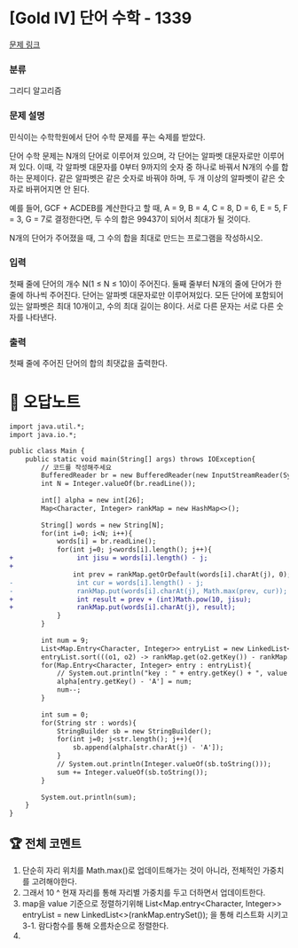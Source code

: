# [Gold IV] 단어 수학 - 1339 

[문제 링크](https://www.acmicpc.net/problem/1339) 

### 분류

그리디 알고리즘

### 문제 설명

<p>민식이는 수학학원에서 단어 수학 문제를 푸는 숙제를 받았다.</p>

<p>단어 수학 문제는 N개의 단어로 이루어져 있으며, 각 단어는 알파벳 대문자로만 이루어져 있다. 이때, 각 알파벳 대문자를 0부터 9까지의 숫자 중 하나로 바꿔서 N개의 수를 합하는 문제이다. 같은 알파벳은 같은 숫자로 바꿔야 하며, 두 개 이상의 알파벳이 같은 숫자로 바뀌어지면 안 된다.</p>

<p>예를 들어, GCF + ACDEB를 계산한다고 할 때, A = 9, B = 4, C = 8, D = 6, E = 5, F = 3, G = 7로 결정한다면, 두 수의 합은 99437이 되어서 최대가 될 것이다.</p>

<p>N개의 단어가 주어졌을 때, 그 수의 합을 최대로 만드는 프로그램을 작성하시오.</p>

### 입력 

 <p>첫째 줄에 단어의 개수 N(1 ≤ N ≤ 10)이 주어진다. 둘째 줄부터 N개의 줄에 단어가 한 줄에 하나씩 주어진다. 단어는 알파벳 대문자로만 이루어져있다. 모든 단어에 포함되어 있는 알파벳은 최대 10개이고, 수의 최대 길이는 8이다. 서로 다른 문자는 서로 다른 숫자를 나타낸다.</p>

### 출력 

 <p>첫째 줄에 주어진 단어의 합의 최댓값을 출력한다.</p>



#  🚀  오답노트 

```diff
import java.util.*;
import java.io.*;

public class Main {
    public static void main(String[] args) throws IOException{
        // 코드를 작성해주세요
        BufferedReader br = new BufferedReader(new InputStreamReader(System.in));
        int N = Integer.valueOf(br.readLine());
        
        int[] alpha = new int[26];
        Map<Character, Integer> rankMap = new HashMap<>();
        
        String[] words = new String[N];
        for(int i=0; i<N; i++){
            words[i] = br.readLine();
            for(int j=0; j<words[i].length(); j++){
+                int jisu = words[i].length() - j;
+                
                int prev = rankMap.getOrDefault(words[i].charAt(j), 0);
-                int cur = words[i].length() - j;
-                rankMap.put(words[i].charAt(j), Math.max(prev, cur));
+                int result = prev + (int)Math.pow(10, jisu);
+                rankMap.put(words[i].charAt(j), result);
            }
        }
        
        int num = 9;
        List<Map.Entry<Character, Integer>> entryList = new LinkedList<>(rankMap.entrySet());
        entryList.sort(((o1, o2) -> rankMap.get(o2.getKey()) - rankMap.get(o1.getKey())));
        for(Map.Entry<Character, Integer> entry : entryList){
            // System.out.println("key : " + entry.getKey() + ", value : " + entry.getValue());
            alpha[entry.getKey() - 'A'] = num;
            num--;
        }
        
        int sum = 0;
        for(String str : words){
            StringBuilder sb = new StringBuilder();
            for(int j=0; j<str.length(); j++){
                sb.append(alpha[str.charAt(j) - 'A']);
            }
            // System.out.println(Integer.valueOf(sb.toString()));
            sum += Integer.valueOf(sb.toString());
        }
        
        System.out.println(sum);
    }
}

```


 ## 🏆 전체 코멘트 

1. 단순히 자리 위치를 Math.max()로 업데이트해가는 것이 아니라, 전체적인 가중치를 고려해야한다.
2. 그래서 10 ^ 현재 자리를 통해 자리별 가중치를 두고 더하면서 업데이트한다.
3. map을 value 기준으로 정렬하기위해 List<Map.entry<Character, Integer>> entryList = new LinkedList<>(rankMap.entrySet()); 을 통해 리스트화 시키고
3-1. 람다함수를 통해 오름차순으로 정렬한다.
4. 